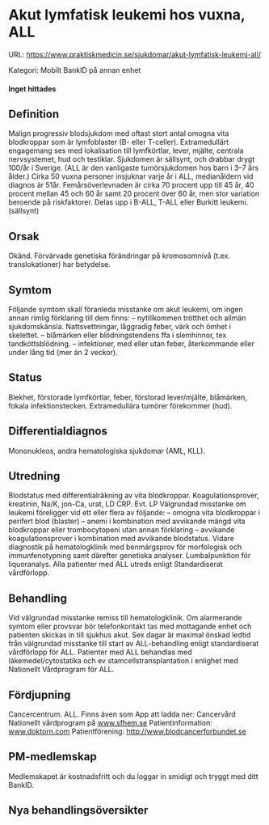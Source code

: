 # Akut lymfatisk leukemi hos vuxna, ALL

URL: https://www.praktiskmedicin.se/sjukdomar/akut-lymfatisk-leukemi-all/



Kategori: Mobilt BankID på annan enhet

#### Inget hittades

## Definition

Malign progressiv blodsjukdom med oftast stort antal omogna vita blodkroppar som är lymfoblaster (B- eller T-celler). Extramedullärt engagemang ses med lokalisation till lymfkörtlar, lever, mjälte, centrala nervsystemet, hud och testiklar. Sjukdomen är sällsynt, och drabbar drygt 100/år i Sverige. (ALL är den vanligaste tumörsjukdomen hos barn i 3–7 års ålder.) Cirka 50 vuxna personer insjuknar varje år i ALL, medianåldern vid diagnos är 51år. Femårsöverlevnaden är cirka 70 procent upp till 45 år, 40 procent mellan 45 och 60 år samt 20 procent över 60 år, men stor variation beroende på riskfaktorer. Delas upp i B-ALL, T-ALL eller Burkitt leukemi.(sällsynt)

## Orsak

Okänd. Förvärvade genetiska förändringar på kromosomnivå (t.ex. translokationer) har betydelse.

## Symtom

Följande symtom skall föranleda misstanke om akut leukemi, om ingen annan rimlig förklaring till dem finns:
– nytillkommen trötthet och allmän sjukdomskänsla. Nattsvettningar, låggradig feber, värk och ömhet i skelettet.
– blåmärken eller blödningstendens ffa i slemhinnor, tex tandköttsblödning.
– infektioner, med eller utan feber, återkommande eller under lång tid (mer än 2 veckor).

## Status

Blekhet, förstorade lymfkörtlar, feber, förstorad lever/mjälte, blåmärken, fokala infektionstecken. Extramedullära tumörer förekommer (hud).

## Differentialdiagnos

Mononukleos, andra hematologiska sjukdomar (AML, KLL).

## Utredning

Blodstatus med differentialräkning av vita blodkroppar. Koagulationsprover, kreatinin, Na/K, jon-Ca, urat, LD CRP. Evt. LP
Välgrundad misstanke om leukemi föreligger vid ett eller flera av följande:
– omogna vita blodkroppar i perifert blod (blaster)
– anemi i kombination med avvikande mängd vita blodkroppar eller trombocytopeni utan annan förklaring
– avvikande koagulationsprover i kombination med avvikande blodstatus.
Vidare diagnostik på hematologklinik med benmärgsprov för morfologisk och immunfenotypning samt därefter genetiska analyser. Lumbalpunktion för liquoranalys.
Alla patienter med ALL utreds enligt Standardiserat vårdförlopp.

## Behandling

Vid välgrundad misstanke remiss till hematologklinik. Om alarmerande symtom eller provsvar bör telefonkontakt tas med mottagande enhet och patienten skickas in till sjukhus akut.
Sex dagar är maximal önskad ledtid från välgrundad misstanke till start av ALL-behandling enligt standardiserat vårdförlopp för ALL.
Patienter med ALL behandlas med läkemedel/cytostatika och ev stamcellstransplantation i enlighet med Nationellt Vårdprogram för ALL.

## Fördjupning

Cancercentrum. ALL.
Finns även som App att ladda ner: Cancervård
Nationellt vårdprogram på www.sfhem.se
Patientinformation: www.doktorn.com
Patientförening: http://www.blodcancerforbundet.se

## PM-medlemskap

Medlemskapet är kostnadsfritt och du loggar in smidigt och tryggt med ditt BankID.

## Nya behandlingsöversikter

